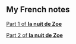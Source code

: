 ## My French notes


[Part 1 of __la nuit de Zoe__](part1.md)

[Part 2 of __la nuit de Zoe__](part2.md)



